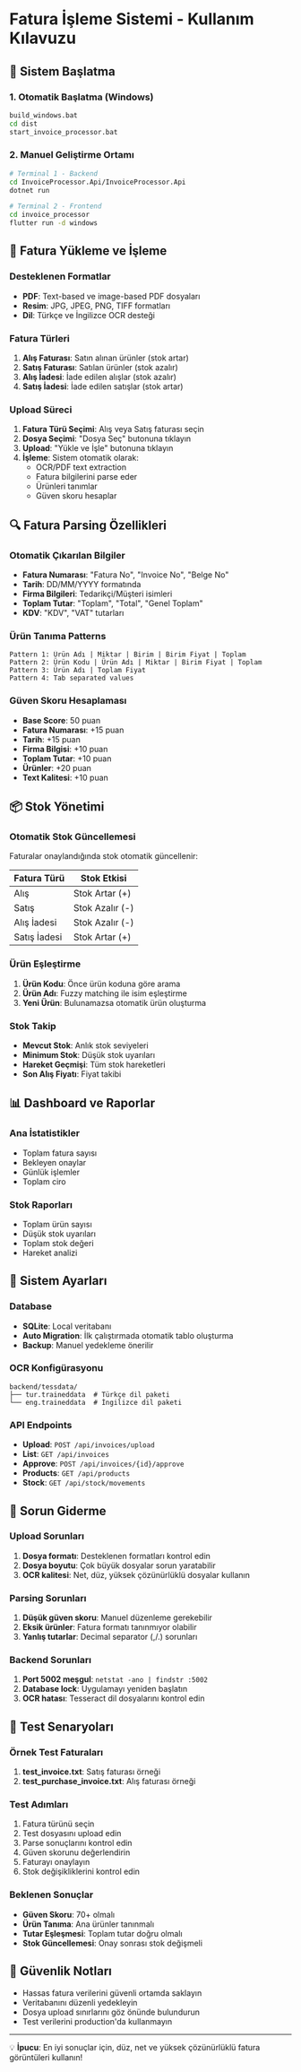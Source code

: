 # Fatura İşleme Sistemi - Kullanım Kılavuzu

## 🚀 Sistem Başlatma

### 1. Otomatik Başlatma (Windows)
```cmd
build_windows.bat
cd dist
start_invoice_processor.bat
```

### 2. Manuel Geliştirme Ortamı
```bash
# Terminal 1 - Backend
cd InvoiceProcessor.Api/InvoiceProcessor.Api
dotnet run

# Terminal 2 - Frontend
cd invoice_processor
flutter run -d windows
```

## 📄 Fatura Yükleme ve İşleme

### Desteklenen Formatlar
- **PDF**: Text-based ve image-based PDF dosyaları
- **Resim**: JPG, JPEG, PNG, TIFF formatları
- **Dil**: Türkçe ve İngilizce OCR desteği

### Fatura Türleri
1. **Alış Faturası**: Satın alınan ürünler (stok artar)
2. **Satış Faturası**: Satılan ürünler (stok azalır)
3. **Alış İadesi**: İade edilen alışlar (stok azalır)
4. **Satış İadesi**: İade edilen satışlar (stok artar)

### Upload Süreci
1. **Fatura Türü Seçimi**: Alış veya Satış faturası seçin
2. **Dosya Seçimi**: "Dosya Seç" butonuna tıklayın
3. **Upload**: "Yükle ve İşle" butonuna tıklayın
4. **İşleme**: Sistem otomatik olarak:
   - OCR/PDF text extraction
   - Fatura bilgilerini parse eder
   - Ürünleri tanımlar
   - Güven skoru hesaplar

## 🔍 Fatura Parsing Özellikleri

### Otomatik Çıkarılan Bilgiler
- **Fatura Numarası**: "Fatura No", "Invoice No", "Belge No"
- **Tarih**: DD/MM/YYYY formatında
- **Firma Bilgileri**: Tedarikçi/Müşteri isimleri
- **Toplam Tutar**: "Toplam", "Total", "Genel Toplam"
- **KDV**: "KDV", "VAT" tutarları

### Ürün Tanıma Patterns
```
Pattern 1: Ürün Adı | Miktar | Birim | Birim Fiyat | Toplam
Pattern 2: Ürün Kodu | Ürün Adı | Miktar | Birim Fiyat | Toplam  
Pattern 3: Ürün Adı | Toplam Fiyat
Pattern 4: Tab separated values
```

### Güven Skoru Hesaplaması
- **Base Score**: 50 puan
- **Fatura Numarası**: +15 puan
- **Tarih**: +15 puan
- **Firma Bilgisi**: +10 puan
- **Toplam Tutar**: +10 puan
- **Ürünler**: +20 puan
- **Text Kalitesi**: +10 puan

## 📦 Stok Yönetimi

### Otomatik Stok Güncellemesi
Faturalar onaylandığında stok otomatik güncellenir:

| Fatura Türü | Stok Etkisi |
|-------------|-------------|
| Alış | Stok Artar (+) |
| Satış | Stok Azalır (-) |
| Alış İadesi | Stok Azalır (-) |
| Satış İadesi | Stok Artar (+) |

### Ürün Eşleştirme
1. **Ürün Kodu**: Önce ürün koduna göre arama
2. **Ürün Adı**: Fuzzy matching ile isim eşleştirme
3. **Yeni Ürün**: Bulunamazsa otomatik ürün oluşturma

### Stok Takip
- **Mevcut Stok**: Anlık stok seviyeleri
- **Minimum Stok**: Düşük stok uyarıları
- **Hareket Geçmişi**: Tüm stok hareketleri
- **Son Alış Fiyatı**: Fiyat takibi

## 📊 Dashboard ve Raporlar

### Ana İstatistikler
- Toplam fatura sayısı
- Bekleyen onaylar
- Günlük işlemler
- Toplam ciro

### Stok Raporları
- Toplam ürün sayısı
- Düşük stok uyarıları
- Toplam stok değeri
- Hareket analizi

## 🔧 Sistem Ayarları

### Database
- **SQLite**: Local veritabanı
- **Auto Migration**: İlk çalıştırmada otomatik tablo oluşturma
- **Backup**: Manuel yedekleme önerilir

### OCR Konfigürasyonu
```
backend/tessdata/
├── tur.traineddata  # Türkçe dil paketi
└── eng.traineddata  # İngilizce dil paketi
```

### API Endpoints
- **Upload**: `POST /api/invoices/upload`
- **List**: `GET /api/invoices`
- **Approve**: `POST /api/invoices/{id}/approve`
- **Products**: `GET /api/products`
- **Stock**: `GET /api/stock/movements`

## 🐛 Sorun Giderme

### Upload Sorunları
1. **Dosya formatı**: Desteklenen formatları kontrol edin
2. **Dosya boyutu**: Çok büyük dosyalar sorun yaratabilir
3. **OCR kalitesi**: Net, düz, yüksek çözünürlüklü dosyalar kullanın

### Parsing Sorunları
1. **Düşük güven skoru**: Manuel düzenleme gerekebilir
2. **Eksik ürünler**: Fatura formatı tanınmıyor olabilir
3. **Yanlış tutarlar**: Decimal separator (,/.) sorunları

### Backend Sorunları
1. **Port 5002 meşgul**: `netstat -ano | findstr :5002`
2. **Database lock**: Uygulamayı yeniden başlatın
3. **OCR hatası**: Tesseract dil dosyalarını kontrol edin

## 📝 Test Senaryoları

### Örnek Test Faturaları
1. **test_invoice.txt**: Satış faturası örneği
2. **test_purchase_invoice.txt**: Alış faturası örneği

### Test Adımları
1. Fatura türünü seçin
2. Test dosyasını upload edin
3. Parse sonuçlarını kontrol edin
4. Güven skorunu değerlendirin
5. Faturayı onaylayın
6. Stok değişikliklerini kontrol edin

### Beklenen Sonuçlar
- **Güven Skoru**: 70+ olmalı
- **Ürün Tanıma**: Ana ürünler tanınmalı
- **Tutar Eşleşmesi**: Toplam tutar doğru olmalı
- **Stok Güncellemesi**: Onay sonrası stok değişmeli

## 🔐 Güvenlik Notları

- Hassas fatura verilerini güvenli ortamda saklayın
- Veritabanını düzenli yedekleyin
- Dosya upload sınırlarını göz önünde bulundurun
- Test verilerini production'da kullanmayın

---

💡 **İpucu**: En iyi sonuçlar için, düz, net ve yüksek çözünürlüklü fatura görüntüleri kullanın!